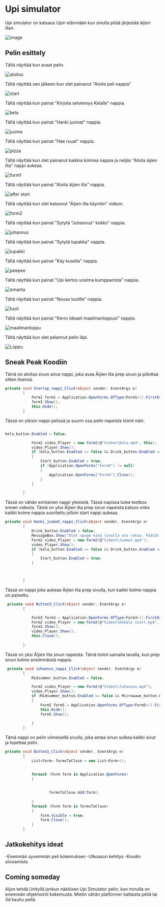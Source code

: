 # Upi simulator

Upi simulator on katsaus Upin elänmään kun sinulla pitää järjestää äijien illan.

![image](https://github.com/Mill21/Upi-Simulator/assets/151001800/97f15d8f-1399-4296-b5b0-74173321a0e5)

## Pelin esittely

Tältä näyttää kun avaat pelin.

![aloitus](https://github.com/Mill21/Upi-Simulator/assets/151001800/2e10df81-0379-4d38-9314-8af873d05a80)

Tältä näyttää sen jälkeen kun olet painanut "Aloita peli nappia"

![start](https://github.com/Mill21/Upi-Simulator/assets/151001800/fa335e62-aa8c-41ae-85a6-2cd3f28f8027)

Tältä näyttää kun painat "Kirjoita selvennys Kelalle" nappia.

![kela](https://github.com/Mill21/Upi-Simulator/assets/151001800/b185689c-c2b3-42d8-816d-98d41eccf00b)

Tältä näyttää kun painat "Hanki juomat" nappia.

![juoma](https://github.com/Mill21/Upi-Simulator/assets/151001800/48154bf8-b423-4ae9-9068-13e6759511c4)

Tältä näyttää kun painat "Hae ruuat" nappia.

![pizza](https://github.com/Mill21/Upi-Simulator/assets/151001800/5e227ffa-ae3c-48b6-9196-18064b9a2ab6)

Tältä näyttää kun olet painanut kaikkia kolmea nappia ja neljäs "Aloita äijien ilta" nappi aukeaa.

![form1](https://github.com/Mill21/Upi-Simulator/assets/151001800/f9da4ffa-5812-4a08-a505-d3b6f42960f3)

Tältä näyttää kun painat "Aloita äijien ilta" nappia.

![after start](https://github.com/Mill21/Upi-Simulator/assets/151001800/3b4806cf-71d3-43fe-96de-3bade82b1feb)

Tältä näyttää kun olet katsonut "Äijien ilta käyntiin" videon.

![form2](https://github.com/Mill21/Upi-Simulator/assets/151001800/7939e7fe-3f7f-4db7-97dd-400295801365)

Tältä näyttää kun painat "Sytytä "Juhannus" kokko" nappia.

![juhannus](https://github.com/Mill21/Upi-Simulator/assets/151001800/431677d9-835a-4313-a595-cda26b2a9838)

Tältä näyttää kun painat "Sytytä tupakka" nappia.

![tupakki](https://github.com/Mill21/Upi-Simulator/assets/151001800/daa3a43c-cacc-42b4-86d4-e2b9e8e45802)

Tältä näyttää kun painat "Käy kusella" nappia.

![peepee](https://github.com/Mill21/Upi-Simulator/assets/151001800/141806cf-5b68-4d0d-a9d8-a3377eda4509)

Tältä näyttää kun painat "Upi kertoo unelma kumppanista" nappia.

![emanta](https://github.com/Mill21/Upi-Simulator/assets/151001800/34d2db86-f05f-4553-bf63-5d97c6adb7a3)

Tältä näyttää kun painat "Nouse tuolille" nappia.

![tuoli](https://github.com/Mill21/Upi-Simulator/assets/151001800/6366983a-3da7-44bb-b142-09054be99495)

Tältä näyttää kun painat "Kerro ideaali maailmanloppusi" nappia.

![maailmanloppu](https://github.com/Mill21/Upi-Simulator/assets/151001800/6e0ca76b-11d1-4412-9833-88692c6aaf4f)

Tältä näyttää kun olet pelannut pelin läpi.

![Loppu](https://github.com/Mill21/Upi-Simulator/assets/151001800/f6e0259b-0049-4615-8154-97fb4e491a17)


## Sneak Peak Koodiin

Tämä on aloitus sivun ainut nappi, joka avaa Äijien ilta prep sivun ja piilottaa sitten itsensä.

``` C#
private void Startup_nappi_Click(object sender, EventArgs e)
        {
            Form1 form1 = Application.OpenForms.OfType<Form1>().FirstOrDefault() ?? new Form1();
            form1.Show();
            this.Hide();
        }
```
Tässä on yleisin nappi pelissä ja suurin osa pelin napeista toimii näin. 

``` C#

kela_button.Enabled = false;

            Form2 video_Player = new Form2(@"Videot\Kela.mp4", this);
            video_Player.Show();
            if (kela_button.Enabled == false && Drink_button.Enabled == false && Pizza_button.Enabled == false)
            {
                Start_button.Enabled = true;
                if (Application.OpenForms["Form4"] != null)
                {
                    Application.OpenForms["Form4"].Close();
                }
            }

        }
```

Tässä on vähän erinlainen nappi yleisistä. Tässä napissa tulee textbox ennen videota. Tämä on yksi Äijien ilta prep sivun napeista katsoo onko kaikki kolme nappia suoritettu jolloin start nappi aukeaa.

``` C#
private void Hanki_juomat_nappi_Click(object sender, EventArgs e)
        {
            Drink_button.Enabled = false;
            MessageBox.Show("Olet spuge eikä sinulla ole rahaa. Päätät piilottaa juomia kaikkiin taskuihisi.");
            Form2 video_Player = new Form2(@"Videot\Juomat.mp4");
            video_Player.Show();
            if (kela_button.Enabled == false && Drink_button.Enabled == false && Pizza_button.Enabled == false)
            {
                Start_button.Enabled = true;
            }



        }
```

Tässä on nappi joka aukeaa Äijien ilta prep sivulla, kun kaikki kolme nappia on painettu.

``` C#
 private void Button3_Click(object sender, EventArgs e)
        {

            Form3 form3 = Application.OpenForms.OfType<Form3>().FirstOrDefault() ?? new Form3();
            Form2 video_Player = new Form2(@"Videot\Hökäle start.mp4", this);
            form3.Show();
            video_Player.Show();
            this.Close();
            
        }
```

Tässä on yksi Äijien ilta sivun napeista. Tämä toimii samalla tavalla, kun prep sivun kolme ensimmäistä nappia.

``` C#
 private void Juhannus_nappi_Click(object sender, EventArgs e)
        {
            Midsummer_button.Enabled = false;

            Form2 video_Player = new Form2(@"Videot\Juhannus.mp4");
            video_Player.Show();
            if (Midsummer_button.Enabled == false && Microwawe_button.Enabled == false && Pee_button.Enabled == false && Woman_button.Enabled == false && Chair_button.Enabled == false && Gameover_button.Enabled == false)
            {
                Form5 form5 = Application.OpenForms.OfType<Form5>().FirstOrDefault() ?? new Form5();
                this.Hide();
                form5.Show();
                
            }
        }
```

Tämä nappi on pelin viimeisellä sivulla, joka antaa sinun sulkea kaikki sivut ja lopettaa pelin.

``` C#
private void Button1_Click(object sender, EventArgs e)
        {
            List<Form> formsToClose = new List<Form>();

            
            foreach (Form form in Application.OpenForms)
            {
                
                
                    formsToClose.Add(form);
                
            }
            foreach (Form form in formsToClose)
            {
                form.Visible = true;  
                form.Close();
            }
        }
```

## Jatkokehitys ideat

-Enemmän syvemmän peli kokemuksen
-Ulkoasun kehitys
-Koodin siivoamista

## Coming someday

Aijon tehdä Unityllä jonkun näköisen Upi Simulator pelin, kun minulla on enemmän ohjelmointi kokemusta. Mietin vähän platformer kaltaista peliä tai 3d kauhu peliä.











